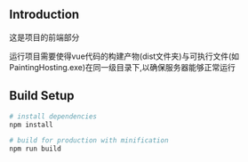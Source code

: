 ## Introduction

这是项目的前端部分

运行项目需要使得vue代码的构建产物(dist文件夹)与可执行文件(如PaintingHosting.exe)在同一级目录下,以确保服务器能够正常运行



## Build Setup

``` bash
# install dependencies
npm install

# build for production with minification
npm run build
```
